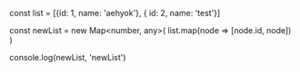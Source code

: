   const list = [{id: 1, name: 'aehyok'}, { id: 2, name: 'test'}]

  const newList = new Map<number, any>(
    list.map(node => [node.id, node])
  )

  console.log(newList, 'newList')